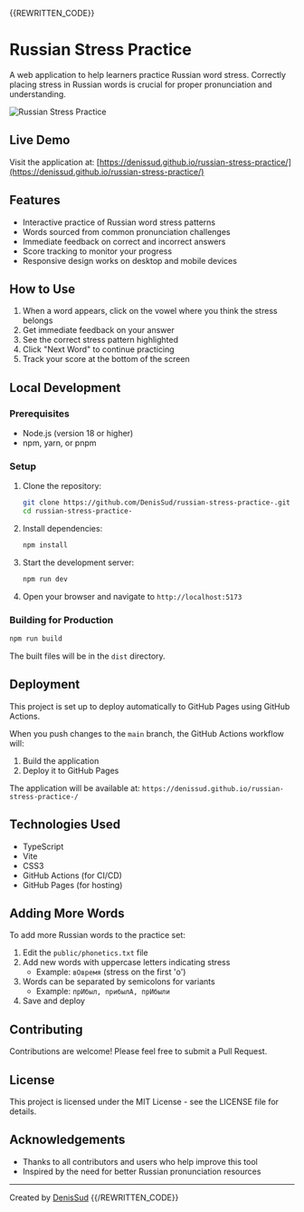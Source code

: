 {{REWRITTEN_CODE}}
# Russian Stress Practice

A web application to help learners practice Russian word stress. Correctly placing stress in Russian words is crucial for proper pronunciation and understanding.

![Russian Stress Practice](https://github.com/DenisSud/russian-stress-practice-/assets/YOUR_ASSET_ID/screenshot.png)

## Live Demo

Visit the application at: [https://denissud.github.io/russian-stress-practice/](https://denissud.github.io/russian-stress-practice/)

## Features

- Interactive practice of Russian word stress patterns
- Words sourced from common pronunciation challenges
- Immediate feedback on correct and incorrect answers
- Score tracking to monitor your progress
- Responsive design works on desktop and mobile devices

## How to Use

1. When a word appears, click on the vowel where you think the stress belongs
2. Get immediate feedback on your answer
3. See the correct stress pattern highlighted
4. Click "Next Word" to continue practicing
5. Track your score at the bottom of the screen

## Local Development

### Prerequisites

- Node.js (version 18 or higher)
- npm, yarn, or pnpm

### Setup

1. Clone the repository:
   ```bash
   git clone https://github.com/DenisSud/russian-stress-practice-.git
   cd russian-stress-practice-
   ```

2. Install dependencies:
   ```bash
   npm install
   ```

3. Start the development server:
   ```bash
   npm run dev
   ```

4. Open your browser and navigate to `http://localhost:5173`

### Building for Production

```bash
npm run build
```

The built files will be in the `dist` directory.

## Deployment

This project is set up to deploy automatically to GitHub Pages using GitHub Actions.

When you push changes to the `main` branch, the GitHub Actions workflow will:
1. Build the application
2. Deploy it to GitHub Pages

The application will be available at: `https://denissud.github.io/russian-stress-practice-/`

## Technologies Used

- TypeScript
- Vite
- CSS3
- GitHub Actions (for CI/CD)
- GitHub Pages (for hosting)

## Adding More Words

To add more Russian words to the practice set:

1. Edit the `public/phonetics.txt` file
2. Add new words with uppercase letters indicating stress
   - Example: `вОвремя` (stress on the first 'о')
3. Words can be separated by semicolons for variants
   - Example: `прИбыл, прибылА, прИбыли`
4. Save and deploy

## Contributing

Contributions are welcome! Please feel free to submit a Pull Request.

## License

This project is licensed under the MIT License - see the LICENSE file for details.

## Acknowledgements

- Thanks to all contributors and users who help improve this tool
- Inspired by the need for better Russian pronunciation resources

---

Created by [DenisSud](https://github.com/DenisSud)
{{/REWRITTEN_CODE}}
